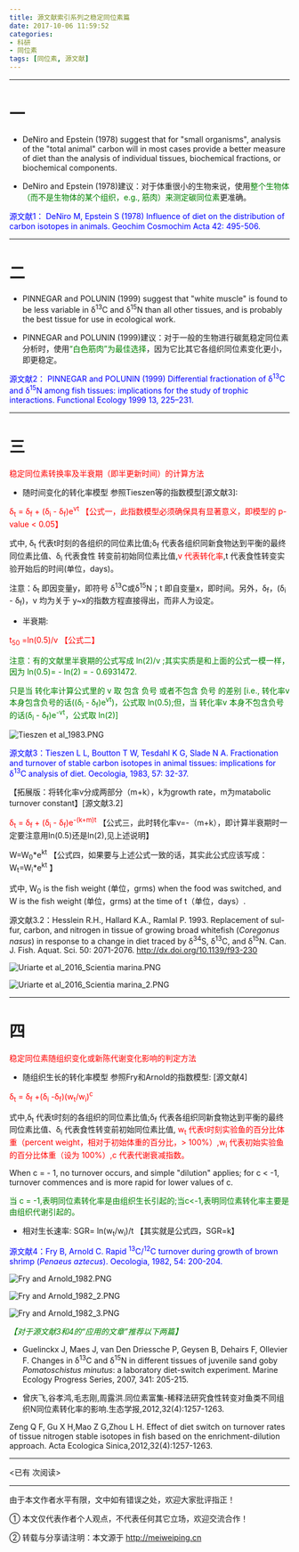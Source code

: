 ```yaml
---
title: 源文献索引系列之稳定同位素篇
date: 2017-10-06 11:59:52
categories: 
- 科研
- 同位素
tags: [同位素, 源文献]
---
```


---

# 一 #

- DeNiro and Epstein (1978) suggest that for "small organisms", analysis of the "total animal" carbon will in most cases provide
a better measure of diet than the analysis of individual tissues, biochemical fractions, or biochemical components.

- DeNiro and Epstein (1978)建议：对于体重很小的生物来说，使用<font color=green>整个生物体（而不是生物体的某个组织，e.g., 筋肉）来测定碳同位素</font>更准确。

<font color=blue>源文献1： DeNiro M, Epstein S (1978) Influence of diet on the distribution of carbon isotopes in animals. Geochim Cosmochim Acta 42: 495-506.
</font>


---

<!-- more -->

# 二 #

- PINNEGAR and POLUNIN (1999) suggest that "white muscle" is found to be less variable in δ<sup>13</sup>C and δ<sup>15</sup>N than all other tissues, and is probably the best tissue for use in ecological work.


- PINNEGAR and POLUNIN (1999)建议：对于一般的生物进行碳氮稳定同位素分析时，使用<font color=green>“白色筋肉”为最佳选择</font>，因为它比其它各组织同位素变化更小，即更稳定。

<font color=blue>源文献2： PINNEGAR and POLUNIN (1999) Differential fractionation of δ<sup>13</sup>C and δ<sup>15</sup>N among fish tissues: implications for the study of trophic interactions. Functional Ecology 1999 13, 225–231.
</font>


---

# 三 #

<font color=red>稳定同位素转换率及半衰期（即半更新时间）的计算方法</font>

- 随时间变化的转化率模型 参照Tieszen等的指数模型[源文献3]:

<font color=red> δ<sub>t</sub> = δ<sub>f</sub> + (δ<sub>i</sub> - δ<sub>f</sub>)e<sup>vt</sup>               【公式一，此指数模型必须确保具有显著意义，即模型的 p-value < 0.05】</font>

式中, δ<sub>t</sub> 代表t时刻的各组织的同位素比值;δ<sub>f</sub>  代表各组织同新食物达到平衡的最终同位素比值、δ<sub>i</sub> 代表食性
转变前初始同位素比值,<font color=red>v 代表转化率</font>,t 代表食性转变实验开始后的时间(单位，days)。 

注意：δ<sub>t</sub> 即因变量y，即符号 δ<sup>13</sup>C或δ<sup>15</sup>N；t 即自变量x，即时间。另外，δ<sub>f</sub>，(δ<sub>i</sub> - δ<sub>f</sub>)，v 均为关于 y~x的指数方程直接得出，而非人为设定。

- 半衰期:  

<font color=red> t<sub>50</sub> =ln(0.5)/v              【公式二】</font>

<font color=green>注意：有的文献里半衰期的公式写成 ln(2)/v ;其实实质是和上面的公式一模一样，因为 ln(0.5)= - ln(2) = - 0.6931472.

只是当 转化率计算公式里的 v 取 包含 负号 或者不包含 负号 的差别 [i.e., 转化率v 本身包含负号的话((δ<sub>i</sub> - δ<sub>f</sub>)e<sup>vt</sup>)，公式取 ln(0.5);但，当 转化率v 本身不包含负号的话(δ<sub>i</sub> - δ<sub>f</sub>)e<sup>-vt</sup>，公式取 ln(2)]
</font>


![Tieszen et al_1983.PNG](https://i.loli.net/2017/10/06/59d701142c40b.png)


<font color=blue>源文献3：Tieszen L L, Boutton T W, Tesdahl K G, Slade N A. Fractionation and turnover of stable carbon isotopes in animal tissues: implications for δ<sup>13</sup>C analysis of diet. Oecologia, 1983, 57: 32-37.
</font>

【拓展版：将转化率v分成两部分（m+k），k为growth rate，m为matabolic turnover constant】[源文献3.2]

<font color=red>δ<sub>t</sub> = δ<sub>f</sub> + (δ<sub>i</sub> - δ<sub>f</sub>)e<sup>-(k+m)t</sup></font>     【公式三，此时转化率v=-（m+k），即计算半衰期时一定要注意用ln(0.5)还是ln(2),见上述说明】
  
W=W<sub>0</sub>\*e<sup>kt</sup>     【公式四，如果要与上述公式一致的话，其实此公式应该写成： W<sub>t</sub>=W<sub>i</sub>\*e<sup>kt</sup> 】

式中, W<sub>0</sub> is the fish weight (单位，grms) when the food was switched, and W is the fish weight (单位，grms) at the time of t（单位，days）.

源文献3.2：Hesslein R.H., Hallard K.A., Ramlal P. 1993. Replacement of sul- fur, carbon, and nitrogen in tissue of growing broad whitefish (<i>Coregonus nasus</i>) in response to a change in diet traced by δ<sup>34</sup>S, δ<sup>13</sup>C, and δ<sup>15</sup>N. Can. J. Fish. Aquat. Sci. 50: 2071-2076. http://dx.doi.org/10.1139/f93-230

![Uriarte et al_2016_Scientia marina.PNG](https://i.loli.net/2017/10/06/59d709808daea.png)

![Uriarte et al_2016_Scientia marina_2.PNG](https://i.loli.net/2017/10/06/59d70a31766ff.png)


---

# 四 #

<font color=red>稳定同位素随组织变化或新陈代谢变化影响的判定方法</font>

- 随组织生长的转化率模型 参照Fry和Arnold的指数模型: [源文献4]

<font color=red> δ<sub>t</sub> = δ<sub>f</sub> +(δ<sub>i</sub> -δ<sub>f</sub>)(w<sub>t</sub>/w<sub>i</sub>)<sup>c</sup>  </font>

式中,δ<sub>t</sub> 代表t时刻的各组织的同位素比值;δ<sub>f</sub> 代表各组织同新食物达到平衡的最终同位素比值、δ<sub>i</sub> 代表食性转变前初始同位素比值,
<font color=red> w<sub>t</sub> 代表t时刻实验鱼的百分比体重（percent weight，相对于初始体重的百分比，> 100%）,w<sub>i</sub> 代表初始实验鱼的百分比体重（设为 100%）,c 代表代谢衰减指数。 
</font>

When c = - 1, no turnover occurs, and simple "dilution" applies; for c < -1, turnover commences and is more rapid for lower values of c.

<font color=green>当 c = -1,表明同位素转化率是由组织生长引起的;当c<-1,表明同位素转化率主要是由组织代谢引起的。</font> 

- 相对生长速率: SGR= ln(w<sub>t</sub>/w<sub>i</sub>)/t       【其实就是公式四，SGR=k】


<font color=blue>源文献4：Fry B, Arnold C. Rapid <sup>13</sup>C/<sup>12</sup>C turnover during growth of brown shrimp (<i>Penaeus aztecus</i>). Oecologia, 1982, 54: 200-204.
</font>

![Fry and Arnold_1982.PNG](https://i.loli.net/2017/10/06/59d7109ab55f9.png)

![Fry and Arnold_1982_2.PNG](https://i.loli.net/2017/10/06/59d710faaad5c.png)

![Fry and Arnold_1982_3.PNG](https://i.loli.net/2017/10/06/59d711c9c9e36.png)


<i><font color=green>【对于源文献3和4的“应用的文章”推荐以下两篇】</font></i>

- Guelinckx J, Maes J, van Den Driessche P, Geysen B, Dehairs F, Ollevier F. Changes in δ<sup>13</sup>C and δ<sup>15</sup>N in different tissues of juvenile sand goby <i>Pomatoschistus minutus</i>: a laboratory diet-switch experiment. Marine Ecology Progress Series, 2007, 341: 205-215.

- 曾庆飞,谷孝鸿,毛志刚,周露洪.同位素富集-稀释法研究食性转变对鱼类不同组织N同位素转化率的影响.生态学报,2012,32(4):1257-1263. 

Zeng Q F, Gu X H,Mao Z G,Zhou L H. Effect of diet switch on turnover rates of tissue nitrogen stable isotopes in fish based on the enrichment-dilution approach. Acta Ecologica Sinica,2012,32(4):1257-1263.



---

<span id="busuanzi_container_page_pv">
<已有 <span id="busuanzi_value_page_pv"></span> 次阅读>
</span>

---


由于本文作者水平有限，文中如有错误之处，欢迎大家批评指正！

① 本文仅代表作者个人观点，不代表任何其它立场，欢迎交流合作！

② 转载与分享请注明：本文源于 http://meiweiping.cn